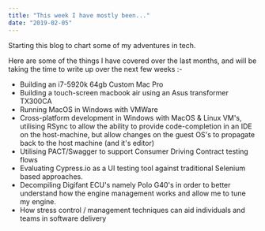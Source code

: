 ```yaml
---
title: "This week I have mostly been..."
date: "2019-02-05"
---
```


Starting this blog to chart some of my adventures in tech.  
  
Here are some of the things I have covered over the last months, and will be taking the time to write up over the next few weeks :-

- Building an i7-5920k 64gb Custom Mac Pro
- Building a touch-screen macbook air using an Asus transformer TX300CA
- Running MacOS in Windows with VMWare
- Cross-platform development in Windows with MacOS & Linux VM's, utilising RSync to allow the ability to provide code-completion in an IDE on the host-machine, but allow changes on the guest OS's to propagate back to the host machine (and it's editor)
- Utilising PACT/Swagger to support Consumer Driving Contract testing flows
- Evaluating Cypress.io as a UI testing tool against traditional Selenium based approaches.
- Decompiling Digifant ECU's namely Polo G40's in order to better understand how the engine management works and allow me to tune my engine.
- How stress control / management techniques can aid individuals and teams in software delivery
